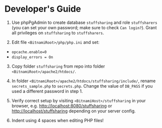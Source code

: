 # Developer's Guide

1. Use phpPgAdmin to create database `stuffsharing` and role `stuffsharers` (you can set your own password; make sure to check `Can login?`). Grant all privileges on `stuffsharing` to `stuffsharers`.

2. Edit file `<BitnamiRoot>/php/php.ini` and set:
 - `opcache.enable=0`
 - `display_errors = On`

3. Copy folder `stuffsharing` from repo into folder `<BitnamiRoot>/apache2/htdocs/`.

4. In folder `<BitnamiRoot>/apache2/htdocs/stuffsharing/include/`, rename `secrets_sample.php` to `secrets.php`. Change the value of `DB_PASS` if you used a different password in step 1.

5. Verify correct setup by visiting `<BitnamiHost>/stuffsharing` in your browser, e.g. <http://localhost:8080/stuffsharing> or <http://localhost/stuffsharing> depending on your server config.

6. Indent using 4 spaces when editing PHP files!
